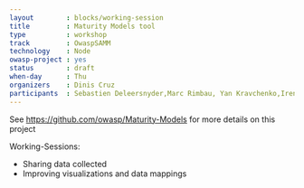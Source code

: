 ```yaml
---
layout        : blocks/working-session
title         : Maturity Models tool
type          : workshop
track         : OwaspSAMM
technology    : Node
owasp-project : yes
status        : draft
when-day      : Thu
organizers    : Dinis Cruz
participants  : Sebastien Deleersnyder,Marc Rimbau, Yan Kravchenko,Irene Michlin
---
```


See https://github.com/owasp/Maturity-Models for more details on this project

Working-Sessions:

 - Sharing data collected
 - Improving visualizations and data mappings
